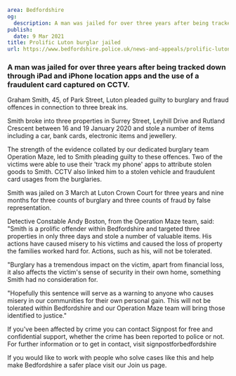 ```yaml
area: Bedfordshire
og:
  description: A man was jailed for over three years after being tracked down through iPad and iPhone location apps and the use of a fraudulent card captured on CCTV.
publish:
  date: 9 Mar 2021
title: Prolific Luton burglar jailed
url: https://www.bedfordshire.police.uk/news-and-appeals/prolific-luton-burglar-jailed
```

### A man was jailed for over three years after being tracked down through iPad and iPhone location apps and the use of a fraudulent card captured on CCTV.

Graham Smith, 45, of Park Street, Luton pleaded guilty to burglary and fraud offences in connection to three break ins.

Smith broke into three properties in Surrey Street, Leyhill Drive and Rutland Crescent between 16 and 19 January 2020 and stole a number of items including a car, bank cards, electronic items and jewellery.

The strength of the evidence collated by our dedicated burglary team Operation Maze, led to Smith pleading guilty to these offences. Two of the victims were able to use their 'track my phone' apps to attribute stolen goods to Smith. CCTV also linked him to a stolen vehicle and fraudulent card usages from the burglaries.

Smith was jailed on 3 March at Luton Crown Court for three years and nine months for three counts of burglary and three counts of fraud by false representation.

Detective Constable Andy Boston, from the Operation Maze team, said: "Smith is a prolific offender within Bedfordshire and targeted three properties in only three days and stole a number of valuable items. His actions have caused misery to his victims and caused the loss of property the families worked hard for. Actions, such as his, will not be tolerated.

"Burglary has a tremendous impact on the victim, apart from financial loss, it also affects the victim's sense of security in their own home, something Smith had no consideration for.

"Hopefully this sentence will serve as a warning to anyone who causes misery in our communities for their own personal gain. This will not be tolerated within Bedfordshire and our Operation Maze team will bring those identified to justice."

If you've been affected by crime you can contact Signpost for free and confidential support, whether the crime has been reported to police or not. For further information or to get in contact, visit signpostforbedfordshire

If you would like to work with people who solve cases like this and help make Bedfordshire a safer place visit our Join us page.
